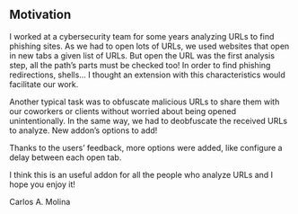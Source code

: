 ## Motivation

I worked at a cybersecurity team for some years analyzing URLs to find phishing sites. As we had to open lots of URLs, we used websites that open in new tabs a given list of URLs. But open the URL was the first analysis step, all the path’s parts must be checked too! In order to find phishing redirections, shells… I thought an extension with this characteristics would facilitate our work.

Another typical task was to obfuscate malicious URLs to share them with our coworkers or clients without worried about being opened unintentionally. In the same way, we had to deobfuscate the received URLs to analyze. New addon’s options to add!

Thanks to the users’ feedback, more options were added, like configure a delay between each open tab.

I think this is an useful addon for all the people who analyze URLs and I hope you enjoy it!

Carlos A. Molina
